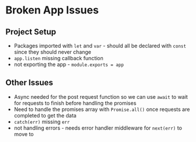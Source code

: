 # Broken App Issues

## Project Setup

* Packages imported with `let` and `var` - should all be declared with `const` since they should never change
* `app.listen` missing callback function
* not exporting the app - `module.exports = app`



## Other Issues

* Async needed for the post request function so we can use `await` to wait for requests to finish before handling the promises
* Need to handle the promises array with `Promise.all()` once requests are completed to get the data
* `catch(err)` missing `err` 
* not handling errors - needs error handler middleware for `next(err)` to move to 
